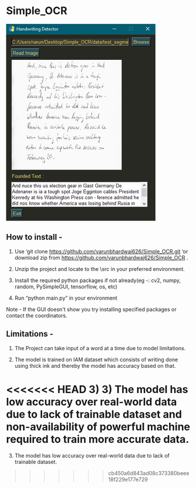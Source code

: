 # Simple_OCR


![Sample Output](https://github.com/varunb509/Simple_OCR/blob/master/sample/output.png)


## How to install -

1)	Use ‘git clone https://github.com/varunbhardwaj626/Simple_OCR.git ‘or download zip from https://github.com/varunbhardwaj626/Simple_OCR .

2)	Unzip the project and locate to the \src in your preferred environment.

3)	Install the required python packages if not already(eg -: cv2, numpy, random, PySimpleGUI, tensorflow, os, etc)

4)	Run “python main.py” in your environment 

Note - If the GUI doesn't show you try installing specified packages or contact the coordinators.

## Limitations -


1)	The Project can take input of a word at a time due to model limitations.

2)	The model is trained on IAM dataset which consists of writing done using thick ink and thereby the model has accuracy based on that.

<<<<<<< HEAD
3)	3)	The model has low accuracy over real-world data due to lack of trainable dataset and non-availability of powerful machine required to train more accurate data.
=======
3)	The model has low accuracy over real-world data due to lack of trainable dataset.
>>>>>>> cb450a6d843ad08c373380beee18f229e177e729
